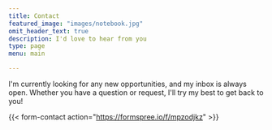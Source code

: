 ```yaml
---
title: Contact
featured_image: "images/notebook.jpg"
omit_header_text: true
description: I'd love to hear from you
type: page
menu: main

---
```



I'm currently looking for any new opportunities, and my inbox is always open. Whether you have a question or request, I'll try my best to get back to you!

{{< form-contact action="https://formspree.io/f/mpzodjkz"  >}}
